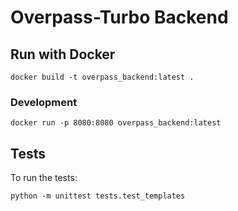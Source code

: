 # Overpass-Turbo Backend

## Run with Docker
`docker build -t overpass_backend:latest .`

### Development
`docker run -p 8080:8080 overpass_backend:latest`

## Tests
To run the tests:

`python -m unittest tests.test_templates`
